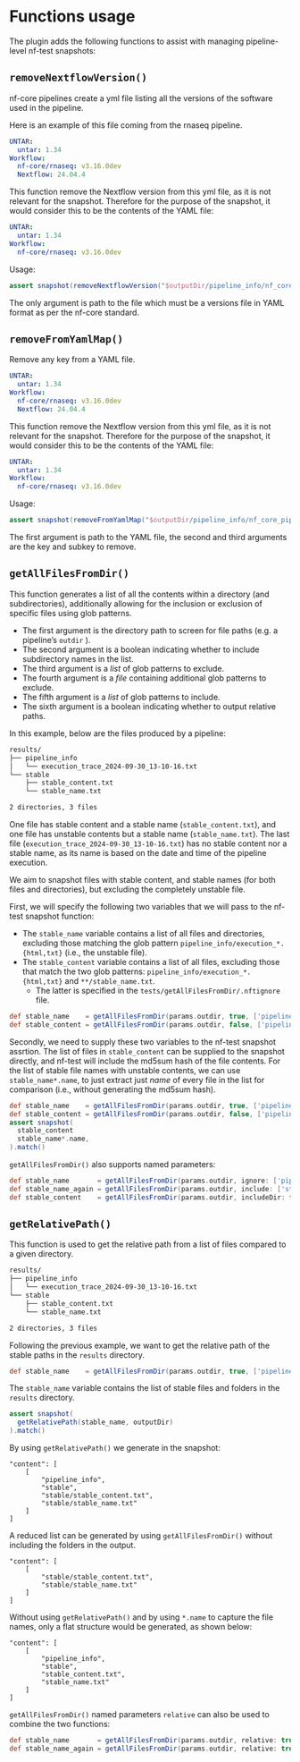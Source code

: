 # Functions usage

The plugin adds the following functions to assist with managing pipeline-level nf-test snapshots:

## `removeNextflowVersion()`

nf-core pipelines create a yml file listing all the versions of the software used in the pipeline.

Here is an example of this file coming from the rnaseq pipeline.

```yaml
UNTAR:
  untar: 1.34
Workflow:
  nf-core/rnaseq: v3.16.0dev
  Nextflow: 24.04.4
```

This function remove the Nextflow version from this yml file, as it is not relevant for the snapshot. Therefore for the purpose of the snapshot, it would consider this to be the contents of the YAML file:

```yaml
UNTAR:
  untar: 1.34
Workflow:
  nf-core/rnaseq: v3.16.0dev
```

Usage:

```groovy
assert snapshot(removeNextflowVersion("$outputDir/pipeline_info/nf_core_rnaseq_software_mqc_versions.yml")).match()
```

The only argument is path to the file which must be a versions file in YAML format as per the nf-core standard.

## `removeFromYamlMap()`

Remove any key from a YAML file.

```yaml
UNTAR:
  untar: 1.34
Workflow:
  nf-core/rnaseq: v3.16.0dev
  Nextflow: 24.04.4
```

This function remove the Nextflow version from this yml file, as it is not relevant for the snapshot. Therefore for the purpose of the snapshot, it would consider this to be the contents of the YAML file:

```yaml
UNTAR:
  untar: 1.34
Workflow:
  nf-core/rnaseq: v3.16.0dev
```

Usage:

```groovy
assert snapshot(removeFromYamlMap("$outputDir/pipeline_info/nf_core_pipeline_software_mqc_versions.yml", "Workflow", "Nextflow")).match()
```

The first argument is path to the YAML file, the second and third arguments are the key and subkey to remove.

## `getAllFilesFromDir()`

This function generates a list of all the contents within a directory (and subdirectories), additionally allowing for the inclusion or exclusion of specific files using glob patterns.

- The first argument is the directory path to screen for file paths (e.g. a  pipeline’s `outdir` ).
- The second argument is a boolean indicating whether to include subdirectory names in the list.
- The third argument is a _list_ of glob patterns to exclude.
- The fourth argument is a _file_ containing additional glob patterns to exclude.
- The fifth argument is a _list_ of glob patterns to include.
- The sixth argument is a boolean indicating whether to output relative paths.

In this example, below are the files produced by a pipeline:

```bash
results/
├── pipeline_info
│   └── execution_trace_2024-09-30_13-10-16.txt
└── stable
    ├── stable_content.txt
    └── stable_name.txt

2 directories, 3 files
```

One file has stable content and a stable name (`stable_content.txt`), and one file has unstable contents but a stable name (`stable_name.txt`).
The last file (`execution_trace_2024-09-30_13-10-16.txt`) has no stable content nor a stable name, as its name is based on the date and time of the pipeline execution.

We aim to snapshot files with stable content, and stable names (for both files and directories), but excluding the completely unstable file.

First, we will specify the following two variables that we will pass to the nf-test snapshot function:

- The `stable_name` variable contains a list of all files and directories, excluding those matching the glob pattern `pipeline_info/execution_*.{html,txt}` (i.e., the unstable file).
- The `stable_content` variable contains a list of all files, excluding those that match the two glob patterns: `pipeline_info/execution_*.{html,txt}` and `**/stable_name.txt`.
  - The latter is specified in the `tests/getAllFilesFromDir/.nftignore` file.

```groovy
def stable_name    = getAllFilesFromDir(params.outdir, true, ['pipeline_info/execution_*.{html,txt}'], null, ['*', '**/*'])
def stable_content = getAllFilesFromDir(params.outdir, false, ['pipeline_info/execution_*.{html,txt}'], 'tests/getAllFilesFromDir/.nftignore', ['*', '**/*'])
```

Secondly, we need to supply these two variables to the nf-test snapshot assrtion.
The list of files in `stable_content` can be supplied to the snapshot directly, and nf-test will include the md5sum hash of the file contents.
For the list of stable file names with unstable contents, we can use `stable_name*.name`, to just extract just _name_ of every file in the list for comparison (i.e., without generating the md5sum hash).


```groovy
def stable_name    = getAllFilesFromDir(params.outdir, true, ['pipeline_info/execution_*.{html,txt}'], null, ['*', '**/*'])
def stable_content = getAllFilesFromDir(params.outdir, false, ['pipeline_info/execution_*.{html,txt}'], 'tests/getAllFilesFromDir/.nftignore', ['*', '**/*'])
assert snapshot(
  stable_content
  stable_name*.name,
).match()
```

`getAllFilesFromDir()` also supports named parameters:

```groovy
def stable_name       = getAllFilesFromDir(params.outdir, ignore: ['pipeline_info/execution_*.{html,txt}'])
def stable_name_again = getAllFilesFromDir(params.outdir, include: ['stable/*'])
def stable_content    = getAllFilesFromDir(params.outdir, includeDir: false, ignore: ['pipeline_info/execution_*.{html,txt}'], ignoreFile: 'tests/getAllFilesFromDir/.nftignore')
```

## `getRelativePath()`

This function is used to get the relative path from a list of files compared to a given directory.

```bash
results/
├── pipeline_info
│   └── execution_trace_2024-09-30_13-10-16.txt
└── stable
    ├── stable_content.txt
    └── stable_name.txt

2 directories, 3 files
```

Following the previous example, we want to get the relative path of the stable paths in the `results` directory.

```groovy
def stable_name    = getAllFilesFromDir(params.outdir, true, ['pipeline_info/execution_*.{html,txt}'], null )
```

The `stable_name` variable contains the list of stable files and folders in the `results` directory.

```groovy
assert snapshot(
  getRelativePath(stable_name, outputDir)
).match()
```

By using `getRelativePath()` we generate in the snapshot:

```text
"content": [
    [
        "pipeline_info",
        "stable",
        "stable/stable_content.txt",
        "stable/stable_name.txt"
    ]
]
```

A reduced list can be generated by using `getAllFilesFromDir()` without including the folders in the output.

```text
"content": [
    [
        "stable/stable_content.txt",
        "stable/stable_name.txt"
    ]
]
```

Without using `getRelativePath()` and by using `*.name` to capture the file names, only a flat structure would be generated, as shown below:

```text
"content": [
    [
        "pipeline_info",
        "stable",
        "stable_content.txt",
        "stable_name.txt"
    ]
]
```

`getAllFilesFromDir()` named parameters `relative` can also be used to combine the two functions:

```groovy
def stable_name       = getAllFilesFromDir(params.outdir, relative: true, ignore: ['pipeline_info/execution_*.{html,txt}'] )
def stable_name_again = getAllFilesFromDir(params.outdir, relative: true, include: ['stable/*'] )
```
